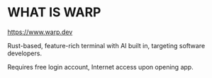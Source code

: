 # WHAT IS WARP

<https://www.warp.dev>

Rust-based, feature-rich terminal with AI built in, targeting software developers.

Requires free login account, Internet access upon opening app.
